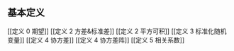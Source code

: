 ## 基本定义
[[定义 0 期望]]
[[定义 2 方差&标准差]]
[[定义 2 平方可积]]
[[定义 3 标准化随机变量]]
[[定义 4 协方差]]
[[定义 4 协方差阵]]
[[定义 5 相关系数]]
